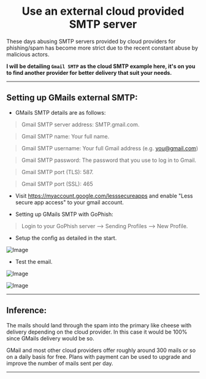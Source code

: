 <h1 align="center">Use an external cloud provided SMTP server</h1>

These days abusing SMTP servers provided by cloud providers for phishing/spam has become more strict due to the recent constant abuse by malicious actors.

__I will be detailing `Gmail SMTP` as the cloud SMTP example here, it's on you to find another provider for better delivery that suit your needs.__


_________________________________________________________________________________________________


## Setting up GMails external SMTP:

- GMails SMTP details are as follows:

 > Gmail SMTP server address: SMTP.gmail.com.

 > Gmail SMTP name: Your full name.
 
 > Gmail SMTP username: Your full Gmail address (e.g. you@gmail.com)
 
 > Gmail SMTP password: The password that you use to log in to Gmail.

 > Gmail SMTP port (TLS): 587.

 > Gmail SMTP port (SSL): 465


- Visit https://myaccount.google.com/lesssecureapps and enable "Less secure app access" to your gmail account.

- Setting up GMails SMTP with GoPhish:

 > Login to your GoPhish server --> Sending Profiles --> New Profile.

   - Setup the config as detailed in the start.

   ![Image](https://github.com/m3rcer/Red-Team-SMTP-Spam-Filter-Bypass/blob/main/images/cloud-smtp-1.png)

   - Test the email. 

![Image](https://github.com/m3rcer/Red-Team-SMTP-Spam-Filter-Bypass/blob/main/images/cloud-smtp-2.png)

![Image](https://github.com/m3rcer/Red-Team-SMTP-Spam-Filter-Bypass/blob/main/images/cloud-smtp-3.png)

_________________________________________________________________________________________________

## Inference:

The mails should land through the spam into the primary like cheese with delivery depending on the cloud provider. In this case it would be 100% since GMails delivery would be so.

GMail and most other cloud providers offer roughly around 300 mails or so on a daily basis for free. Plans with payment can be used to upgrade and improve the number of mails sent per day.

_________________________________________________________________________________________________









